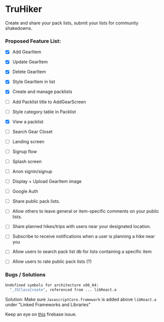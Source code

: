 # TruHiker

Create and share your pack lists, submit your lists for community shakedowns.

### Proposed Feature List:

- [x] Add GearItem
- [x] Update GearItem
- [x] Delete GearItem
- [x] Style GearItem in list
- [x] Create and manage packlists
- [ ] Add Packlist title to AddGearScreen
- [ ] Style category table in Packlist
- [x] View a packlist
- [ ] Search Gear Closet
- [ ] Landing screen
- [ ] Signup flow
- [ ] Splash screen
- [ ] Anon signin/signup

- [ ] Display + Upload GearItem image
- [ ] Google Auth
- [ ] Share public pack lists.
- [ ] Allow others to leave general or item-specific comments on your public lists.
- [ ] Share planned hikes/trips with users near your designated location.
- [ ] Subscribe to receive notifications when a user is planning a hike near you
- [ ] Allow users to search pack list db for lists containing a specific item
- [ ] Allow users to rate public pack lists (?)

### Bugs / Solutions
```bash
Undefined symbols for architecture x86_64:
  "_JSClassCreate", referenced from ... libReact.a
```
Solution: Make sure `JavascriptCore.framework` is added above `libReact.a` under "Linked Frameworks and Libraries"

Keep an eye on [this](https://github.com/firebase/firebase-js-sdk/issues/1824) firebase issue.
